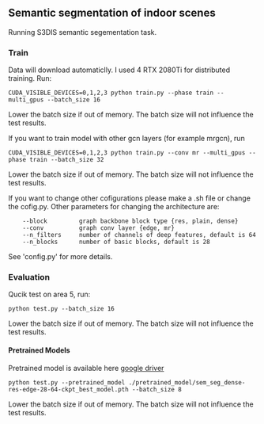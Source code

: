 ## Semantic segmentation of indoor scenes

Running S3DIS semantic segementation task.


### Train
Data will download automaticlly.
I used 4 RTX 2080Ti for distributed training. Run:
```
CUDA_VISIBLE_DEVICES=0,1,2,3 python train.py --phase train --multi_gpus --batch_size 16
```
Lower the batch size if out of memory. The batch size will not influence the test results.


If you want to train model with other gcn layers (for example mrgcn), run
```
CUDA_VISIBLE_DEVICES=0,1,2,3 python train.py --conv mr --multi_gpus --phase train --batch_size 32
```
Lower the batch size if out of memory. The batch size will not influence the test results.

If you want to change other cofigurations please make a .sh file or change the cofig.py.
Other parameters for changing the architecture are:
```
    --block         graph backbone block type {res, plain, dense}
    --conv          graph conv layer {edge, mr}
    --n_filters     number of channels of deep features, default is 64
    --n_blocks      number of basic blocks, default is 28
```
See 'config.py' for more details.
### Evaluation
Qucik test on area 5, run:

```
python test.py --batch_size 16
```
Lower the batch size if out of memory. The batch size will not influence the test results.

#### Pretrained Models
Pretrained model is available here [google driver](https://drive.google.com/open?id=1iAJbHqiNwc4nJlP67sp1xLkl5EtC4PU_)

```
python test.py --pretrained_model ./pretrained_model/sem_seg_dense-res-edge-28-64-ckpt_best_model.pth --batch_size 8 
```
Lower the batch size if out of memory. The batch size will not influence the test results.

